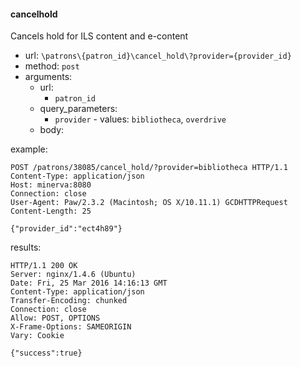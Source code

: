 #### cancelhold

Cancels hold for ILS content and e-content

* url: `\patrons\{patron_id}\cancel_hold\?provider={provider_id}`
* method: `post`
* arguments:
  * url:
    * `patron_id`
  * query_parameters:
    * `provider` - values: `bibliotheca`, `overdrive`
  * body:

example:

```
POST /patrons/38085/cancel_hold/?provider=bibliotheca HTTP/1.1
Content-Type: application/json
Host: minerva:8080
Connection: close
User-Agent: Paw/2.3.2 (Macintosh; OS X/10.11.1) GCDHTTPRequest
Content-Length: 25

{"provider_id":"ect4h89"}
```

results:

```
HTTP/1.1 200 OK
Server: nginx/1.4.6 (Ubuntu)
Date: Fri, 25 Mar 2016 14:16:13 GMT
Content-Type: application/json
Transfer-Encoding: chunked
Connection: close
Allow: POST, OPTIONS
X-Frame-Options: SAMEORIGIN
Vary: Cookie

{"success":true}
```
